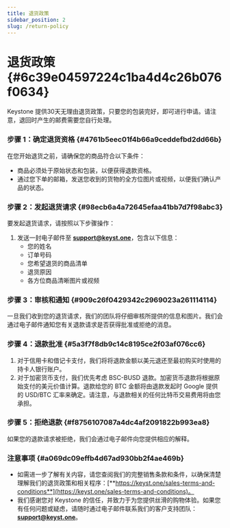 ```yaml
---
title: 退货政策
sidebar_position: 2
slug: /return-policy
---
```




# 退货政策 {#6c39e04597224c1ba4d4c26b076f0634}


Keystone 提供30天无理由退货政策，只要您的包装完好，即可进行申请。请注意，退回时产生的邮费需要您自行处理。


### **步骤 1：确定退货资格** {#4761b5eec01f4b66a9ceddefbd2dd66b}


在您开始退货之前，请确保您的商品符合以下条件：

- 商品必须处于原始状态和包装，以便获得退款资格。
- 通过您下单的邮箱，发送您收到的货物的全方位图片或视频，以便我们确认产品的状态。

### **步骤 2：发起退货请求** {#98ecb6a4a72645efaa41bb7d7f98abc3}


要发起退货请求，请按照以下步骤操作：

1. 发送一封电子邮件至 [**support@keyst.one**](mailto:support@keyst.one)，包含以下信息：
	- 您的姓名
	- 订单号码
	- 您希望退货的商品清单
	- 退货原因
	- 各方位商品清晰图片或视频

### **步骤 3：审核和通知** {#909c26f0429342c2969023a261114114}


一旦我们收到您的退货请求，我们的团队将仔细审核所提供的信息和图片。我们会通过电子邮件通知您有关退款请求是否获得批准或拒绝的消息。


### **步骤 4：退款批准** {#5a3f7f8db9c14c8195ce2f03af076cc6}

1. 对于信用卡和借记卡支付，我们将将退款金额以美元退还至最初购买时使用的持卡人银行账户。
1. 对于加密货币支付，我们优先考虑 BSC-BUSD 退款。加密货币退款将根据原始支付的美元价值计算。退款给您的 BTC 金额将由退款发起时 Google 提供的 USD/BTC 汇率来确定。请注意，与退款相关的任何比特币交易费用将由您承担。

### **步骤 5：拒绝退款** {#f8756107087a4dc4af2091822b993ea8}


如果您的退款请求被拒绝，我们会通过电子邮件向您提供相应的解释。


### 注意事项 {#a069dc09effb4d67ad930bb2f4ae469b}

- 如需进一步了解有关内容，请您查阅我们的完整销售条款和条件，以确保清楚理解我们的退货政策和相关程序：[**https://keyst.one/sales-terms-and-conditions**](https://keyst.one/sales-terms-and-conditions)。
- 我们感谢您对 Keystone 的信任，并致力于为您提供丝滑的购物体验。如果您有任何问题或疑虑，请随时通过电子邮件联系我们的客户支持团队：[**support@keyst.one**](mailto:support@keyst.one)。
